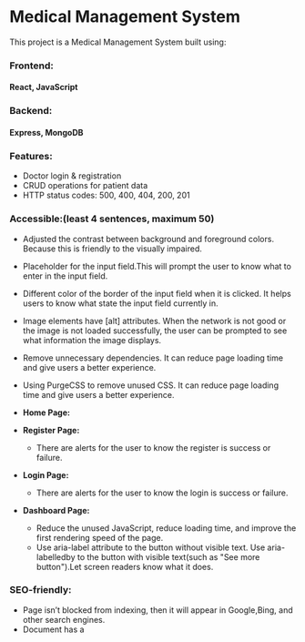 # Medical Management System

This project is a Medical Management System built using:

### Frontend:

#### React, JavaScript

### Backend:

#### Express, MongoDB

### Features:

- Doctor login & registration
- CRUD operations for patient data
- HTTP status codes: 500, 400, 404, 200, 201

### Accessible:(least 4 sentences, maximum 50)

- Adjusted the contrast between background and foreground colors. Because this is friendly to the visually impaired.
- Placeholder for the input field.This will prompt the user to know what to enter in the input field.
- Different color of the border of the input field when it is clicked. It helps users to know what state the input field currently in.
- Image elements have [alt] attributes. When the network is not good or the image is not loaded successfully, the user can be prompted to see what information the image displays.
- Remove unnecessary dependencies. It can reduce page loading time and give users a better experience.
- Using PurgeCSS to remove unused CSS. It can reduce page loading time and give users a better experience.

- **Home Page:**
- **Register Page:**

  - There are alerts for the user to know the register is success or failure.

- **Login Page:**

  - There are alerts for the user to know the login is success or failure.

- **Dashboard Page:**
  - Reduce the unused JavaScript, reduce loading time, and improve the first rendering speed of the page.
  - Use aria-label attribute to the button without visible text. Use aria-labelledby to the button with visible text(such as "See more button").Let screen readers know what it does.

### SEO-friendly:

- Page isn’t blocked from indexing, then it will appear in Google,Bing, and other search engines.
- Document has a <title> element. Search engines use the <title> as the page title in search results, improving click-through rates (CTR). Browsers display the title on tabs, making navigation easier for users.
- Document has a meta description.Search engines display the description in results, improving CTR. Enhances sharing on social media, as platforms like Facebook and Twitter use meta descriptions for previews.
- Page has successful HTTP status code.Users and search engines can access the page without issues.Prevents SEO penalties from errors like 404 (Not Found) or 500 (Server Error).
- Links have descriptive text. Improves accessibility—screen readers can describe links properly.
- Links are crawlable. Search engines can properly index the linked pages, improving site ranking.Ensures smooth navigation for users, preventing broken or useless links. Boosts internal linking power, strengthening the website structure.
- robots.txt is valid. Ensures search engines can access and index key pages.
  Prevents search engines from crawling sensitive areas (e.g., /user/).
  Improves crawl efficiency, reducing unnecessary server load.

### what type of tracking you have implemented, why, and how it takes into consideration your users privacy.

(at least 2 sentences, maximum 50)

- I used google analytics to track users.
- Why I used it?
  1. Most features are available in the free version.
  2. Compare to Counter.dev.
  - User authentication: I need to track user login, logout, error login, etc. events, which Counter.dev cannot support well.
  - User behavior analysis: I need to track how doctors interact with patient information, such as editing medical records, viewing patient information, etc. Counter.dev cannot provide this kind of in-depth data tracking.
  - Privacy: Although Counter.dev performs well in terms of privacy (no cookies, GDPR compliance), since my system involves medical data, the privacy protection requirements will be more stringent. For medical systems, I must not only protect user privacy, but also ensure that the system meets more stringent compliance requirements, such as:
    Data encryption and protection: The storage and transmission of medical data need to be encrypted, and Counter.dev does not specifically provide data protection features.
  3. Compare to Goat Counter.
  - Goat Counter is suitable for personal blogs or small websites that need concise, privacy-friendly traffic statistics, but it is not suitable for systems that need to deeply analyze user behavior, generate customized reports, or meet medical privacy compliance needs. Therefore, Goat Counter not provide enough features to meet my needs.
  4. Compare to Hotjar.
  - Although Hotjar provides very powerful behavioral analysis tools, I need more stringent data protection measures due to privacy issues and data compliance requirements for medical data. Coupled with Hotjar's performance impact and privacy compliance issues, it not be completely suitable for my doctor management system, especially when sensitive medical data is involved.
- When I consider users privacy, I think Analytics has the following advantages which are benefits to my system.
  1. Google Analytics offers IP anonymization, which helps protect user identity by removing the last part of the IP address (e.g., 192.168.1.1 becomes 192.168.1.x).
  2. Data retention settings allow administrators to choose how long data is stored, with options from 14 days to permanent storage, ensuring compliance with GDPR's data retention limitations.
  3. To comply with GDPR, Google Analytics encourages integrating a consent management platform (CMP) for obtaining user consent before collecting data.
  4. Google Analytics allows users to control data sharing, including disabling sharing with other Google services like Ads or BigQuery, to prevent data leakage.
  5. Data masking removes sensitive personal information, such as usernames and emails, from reports, enhancing privacy protection.
  6. Google Analytics uses cookies (\_ga, \_gid) to track user behavior, and under GDPR, user consent is required for cookie use, with Google providing guidance for compliance.

### threats and vulnerabilities:

at least 2 common threats and vulnerabilities that your project might be vulnerable too. Going into detail over one of them, explaining how you have mitigated yourself against it.(at least 5 sentences, maximum 50)
